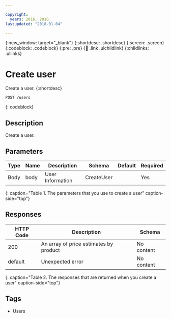 ```yaml
---

copyright:
  years: 2016, 2018
lastupdated: "2018-01-04"

---
```


{:new_window: target="_blank"}
{:shortdesc: .shortdesc}
{:screen: .screen}
{:codeblock: .codeblock}
{:pre: .pre}
{:child: .link .ulchildlink}
{:childlinks: .ullinks}

# Create user

Create a user.
{:shortdesc}

```
POST /users
```
{: codeblock}

## Description

Create a user.

## Parameters

|Type|Name|Description|Schema|Default|Required|
|----|----|-----------|------|-------|--------|
|Body|body|User Information|CreateUser| |Yes|
{: caption="Table 1. The parameters that you use to create a user" caption-side="top"}

## Responses

|HTTP Code|Description|Schema|
|---------|-----------|------|
|200|An array of price estimates by product|No content|
|default|Unexpected error|No content|
{: caption="Table 2. The responses that are returned when you create a user" caption-side="top"}

## Tags

* Users
